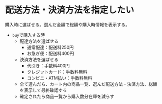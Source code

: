# 配送方法・決済方法を指定したい

購入時に選ばせる。選んだ金額で総額や購入時情報を表示する。

- `buy`で購入する時
    - 配達方法を選ばせる
        - 通常配達：配送料250円
        - お急ぎ便：配送料400円
    - 決済方法を選ばせる
        - 代引き：手数料400円
        - クレジットカード：手数料無料
        - コンビニ・ATM払い：手数料無料
    - 全て選んだら、カート内の商品一覧、選んだ配送方法・決済方法、総額を表示して最終確認する
    - 確定されたら商品一覧から購入数分在庫を減らす
